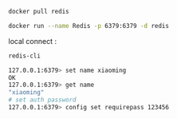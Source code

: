 ```sh
docker pull redis
```



```sh
docker run --name Redis -p 6379:6379 -d redis
```



local connect :

```sh
redis-cli
```

```sh
127.0.0.1:6379> set name xiaoming
OK
127.0.0.1:6379> get name
"xiaoming"
# set auth password
127.0.0.1:6379> config set requirepass 123456
```



